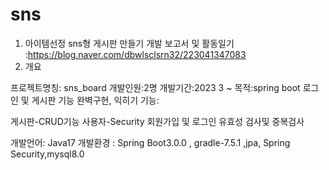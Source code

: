 # sns

1. 아이템선정
sns형 게시판 만들기 
개발 보고서 및 활동일기 :https://blog.naver.com/dbwlsclsrn32/223041347083
2. 개요


프로젝트명칭: sns_board
개발인원:2명
개발기간:2023 3 ~ 
목적:spring boot 로그인 및 게시판 기능 완벽구현, 익히기
기능: 

게시판-CRUD기능
사용자-Security 회원가입 및 로그인 유효성 검사및 중복검사

개발언어: Java17
개발환경 : Spring Boot3.0.0 , gradle-7.5.1 ,jpa, Spring Security,mysql8.0

